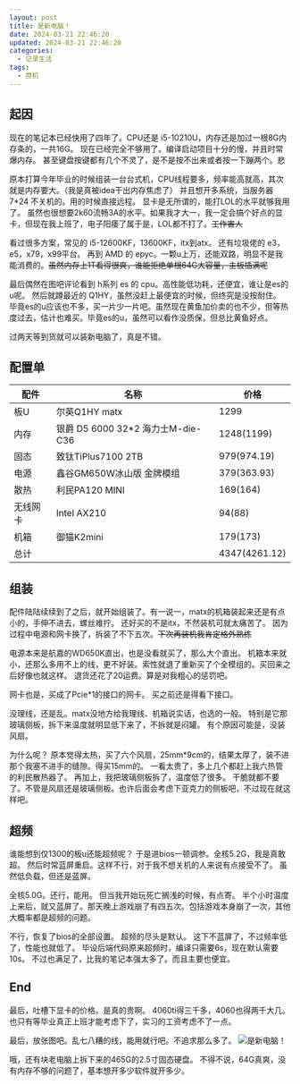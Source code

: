 ```yaml
---
layout: post
title: 是新电脑！
date: 2024-03-21 22:46:20
updated: 2024-03-21 22:46:20
categories:
  - 记录生活
tags:
  - 攒机
---
```


## 起因

现在的笔记本已经快用了四年了。CPU还是 i5-10210U，内存还是加过一根8G内存条的，一共16G。
现在已经完全不够用了。编译启动项目十分的慢，并且时常爆内存。
甚至键盘按键都有几个不灵了，是不是按不出来或者按一下蹦两个。悲

原本打算今年毕业的时候组装一台台式机，CPU线程要多，频率能高就高，其次就是内存要大。（我是真被idea干出内存焦虑了）
并且想开多系统，当服务器 7*24 不关机的。用的时候直接远程。
显卡是无所谓的，能打LOL的水平就够我用了。
虽然也很想要2k60流畅3A的水平。如果我才大一，我一定会搞个好点的显卡，但现在我上班了，电子阳痿了属于是，LOL都不打了。~~工作害人~~

看过很多方案，常见的 i5-12600KF，13600KF，itx到atx。
还有垃圾佬的 e3，e5，x79，x99平台。
再到 AMD 的 epyc。一颗u上万，还能双路，明显不是我能消费的。~~虽然内存上1T看得很爽，谁能拒绝单根64G大容量，主板插满呢~~

最后偶然在图吧评论看到 h系列 es 的 cpu。高性能低功耗，还便宜，谁让是es的u呢。
然后就蹲最近的 Q1HY，虽然没赶上最便宜的时候，但终究是没按耐住。
毕竟es的u应该也不多，买一片少一片吧。虽然现在黄鱼加价卖的也不少，但等热度过去，估计也难买。毕竟es的u，虽然可以看作没质保，但总比黄鱼好点。

过两天等到货就可以装新电脑了，真是不错。

## 配置单

| 配件   | 名称                           | 价格            |
|------|------------------------------|---------------|
| 板U   | 尔英Q1HY matx                  | 1299          |
| 内存   | 银爵 D5 6000 32*2 海力士M-die-C36 | 1248(1199)    |
| 固态   | 致钛TiPlus7100 2TB             | 979(974.19)   |
| 电源   | 鑫谷GM650W冰山版 金牌模组             | 379(363.93)   |
| 散热   | 利民PA120 MINI                 | 169(164)      |
| 无线网卡 | Intel AX210                  | 94(88)        |
| 机箱   | 御猫K2mini                     | 179(173)      |
| 总计   |                              | 4347(4261.12) |

## 组装

配件陆陆续续到了之后，就开始组装了。有一说一，matx的机箱装起来还是有点小的，手伸不进去，螺丝难拧。
还好买的不是itx，不然装机可就太痛苦了。
因为过程中电源和网卡换了，拆装了不下五次。~~下次再装机我肯定格外熟练~~

电源本来是航嘉的WD650K直出，也是没看就买了，那么大个直出。
机箱本来就小，还那么多用不上的线，更不好装。索性就退了重新买了个全模组的。买回来之后好像也就这样。
退货还花了20运费。算是对我粗心的惩罚吧。

网卡也是，买成了Pcie*1的接口的网卡。
买之前还是得看下接口。

没理线，还是乱。matx没地方给我理线、机箱说实话，也选的一般。
特别是它那玻璃侧板，拆下来温度就明显低下来了，不拆就是闷罐。
有个原因可能是，没装风扇。

为什么呢？
原本觉得太热，买了六个风扇，25mm*9cm的，结果太厚了，装不进那个我塞不进手的缝隙。得买15mm的。
一看太贵了，多上几个都赶上我六热管的利民散热器了。
再加上，我把玻璃侧板拆了，温度低了很多。
干脆就都不要了。不管是风扇还是玻璃侧板。也许后面会考虑下亚克力的侧板吧，不过现在就这样吧。

## 超频

谁能想到仅1300的板u还能超频呢？
于是进bios一顿调参。全核5.2G，我是真敢超。
然后时常蓝屏重启。这样不行，对于我不想关机的人来说有点接受不了。
虽然低负载，但还是蓝屏。

全核5.0G。还行，能用。
但当我开始玩死亡搁浅的时候，有点寄。
半个小时温度上来后，就又蓝屏了。那天晚上游戏崩了有四五次。包括游戏本身崩了一次，其他大概率都是超频的问题。

不行，恢复了bios的全部设置。
超频的尽头是默认。
这下不蓝屏了，不过频率低了，性能也就低了。
毕设后端代码原来超频时，编译只需要6s，现在默认需要10s。
不过也满足了，比我的笔记本强太多了。而且主要也便宜。

## End

最后，吐槽下显卡的价格。是真的贵啊。
4060ti得三千多，4060也得两千大几。
也只有等毕业真正上班才能考虑下了，实习的工资考虑不了一点。

最后，放张图吧。乱七八糟的线，能用就行吧。不追求那么多了。
![是新电脑！](https://cooooing.github.io/images/记录生活/是新电脑！/是新电脑！.jpg)

哦，还有块老电脑上拆下来的465G的2.5寸固态硬盘。
不得不说，64G真爽，没有内存不够的问题了，基本想开多少软件就开多少。

